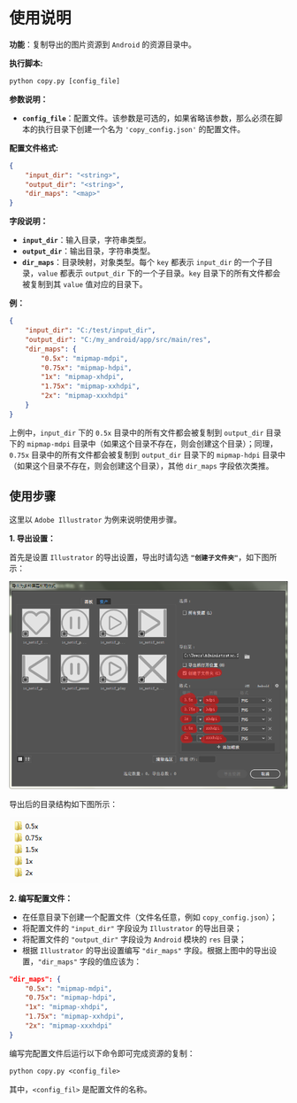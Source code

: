 # 使用说明

**功能**：复制导出的图片资源到 `Android` 的资源目录中。

**执行脚本:**

```txt
python copy.py [config_file]
```

**参数说明：**

* **`config_file`**：配置文件。该参数是可选的，如果省略该参数，那么必须在脚本的执行目录下创建一个名为 `'copy_config.json'` 的配置文件。

**配置文件格式:**

```json
{
    "input_dir": "<string>",
    "output_dir": "<string>",
    "dir_maps": "<map>"
}
```

**字段说明：**

* **`input_dir`**：输入目录，字符串类型。
* **`output_dir`**：输出目录，字符串类型。
* **`dir_maps`**：目录映射，对象类型。每个 `key` 都表示 `input_dir` 的一个子目录，`value` 都表示 `output_dir` 下的一个子目录。`key` 目录下的所有文件都会被复制到其 `value` 值对应的目录下。

**例：**

```json
{
    "input_dir": "C:/test/input_dir",
    "output_dir": "C:/my_android/app/src/main/res",
    "dir_maps": {
        "0.5x": "mipmap-mdpi",
        "0.75x": "mipmap-hdpi",
        "1x": "mipmap-xhdpi",
        "1.75x": "mipmap-xxhdpi",
        "2x": "mipmap-xxxhdpi"
    }
}
```

上例中，`input_dir` 下的 `0.5x` 目录中的所有文件都会被复制到 `output_dir` 目录下的 `mipmap-mdpi` 目录中（如果这个目录不存在，则会创建这个目录）；同理，`0.75x` 目录中的所有文件都会被复制到 `output_dir` 目录下的 `mipmap-hdpi` 目录中（如果这个目录不存在，则会创建这个目录），其他 `dir_maps` 字段依次类推。

## 使用步骤

这里以 `Adobe Illustrator` 为例来说明使用步骤。

**1. 导出设置：**

首先是设置 `Illustrator` 的导出设置，导出时请勾选 **`"创建子文件夹"`**，如下图所示：

![Illustrator 导出设置](./images/illustrator_export_setting.png)

导出后的目录结构如下图所示：

![Illustrator Export Demo](./images/illustrator_export_demo.png)

**2. 编写配置文件：**

* 在任意目录下创建一个配置文件（文件名任意，例如 `copy_config.json`）；
* 将配置文件的 `"input_dir"` 字段设为 `Illustrator` 的导出目录；
* 将配置文件的 `"output_dir"` 字段设为 `Android` 模块的 `res` 目录；
* 根据 `Illustrator` 的导出设置编写 `"dir_maps"` 字段。根据上图中的导出设置，`"dir_maps"` 字段的值应该为：

```json
"dir_maps": {
    "0.5x": "mipmap-mdpi",
    "0.75x": "mipmap-hdpi",
    "1x": "mipmap-xhdpi",
    "1.75x": "mipmap-xxhdpi",
    "2x": "mipmap-xxxhdpi"
}
```

编写完配置文件后运行以下命令即可完成资源的复制：

```txt
python copy.py <config_file>
```

其中，`<config_fil>` 是配置文件的名称。

